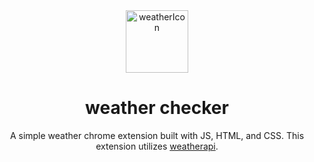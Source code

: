 <div align="center">

  <img width="100" height="100" alt="weatherIcon" src="https://github.com/user-attachments/assets/6673dff6-ff98-46b4-afd0-b98045cb20f1" />

# weather checker

A simple weather chrome extension built with JS, HTML, and CSS. This extension utilizes <a href="https://www.weatherapi.com/" title="Weather API">weatherapi</a>.

  
</div>
